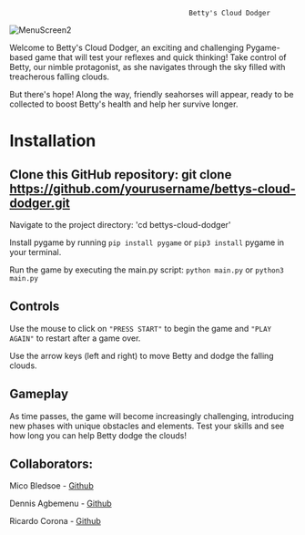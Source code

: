                                                 Betty's Cloud Dodger
   ![MenuScreen2](https://user-images.githubusercontent.com/108279441/234294491-13a4b9d5-666f-4eba-a33d-08ef8fce4b80.png)

Welcome to Betty's Cloud Dodger, an exciting and challenging Pygame-based game that will test your reflexes and quick thinking! Take control of Betty, our nimble protagonist, as she navigates through the sky filled with treacherous falling clouds.

But there's hope! Along the way, friendly seahorses will appear, ready to be collected to boost Betty's health and help her survive longer.

# Installation

## Clone this GitHub repository: git clone https://github.com/yourusername/bettys-cloud-dodger.git

Navigate to the project directory: 'cd bettys-cloud-dodger'

Install pygame by running `pip install pygame` or `pip3 install` pygame in your terminal.

Run the game by executing the main.py script: `python main.py` or `python3 main.py`

## Controls

Use the mouse to click on `"PRESS START"` to begin the game and `"PLAY AGAIN"` to restart after a game over.

Use the arrow keys (left and right) to move Betty and dodge the falling clouds.

## Gameplay

As time passes, the game will become increasingly challenging, introducing new phases with unique obstacles and elements. Test your skills and see how long you can help Betty dodge the clouds!

## Collaborators: 

Mico Bledsoe - [Github](https://github.com/MicoBledsoe)

Dennis Agbemenu  - [Github](https://github.com/dagbeme1)

Ricardo Corona - [Github](https://github.com/LW068)
